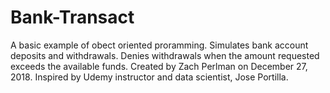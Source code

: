 # Bank-Transact
A basic example of obect oriented proramming.
Simulates bank account deposits and withdrawals.
Denies withdrawals when the amount requested exceeds the available funds.
Created by Zach Perlman on December 27, 2018. 
Inspired by Udemy instructor and data scientist, Jose Portilla.
